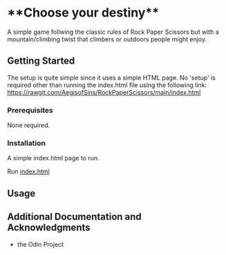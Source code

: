 <h1>**Choose your destiny**</h1>

A simple game follwing the classic rules of Rock Paper Scissors but with a mountain/climbing twist that climbers or outdoors people might enjoy. 

## Getting Started

The setup is quite simple since it uses a simple HTML page. No 'setup' is required other than running the index.html file using the following link:
https://rawgit.com/AegisofSins/RockPaperScissors/main/index.html


### Prerequisites

None required. 

### Installation

A simple index.html page to run.


Run [index.html](https://rawgit.com/AegisofSins/RockPaperScissors/main/index.html)


## Usage




## Additional Documentation and Acknowledgments

* the Odin Project

